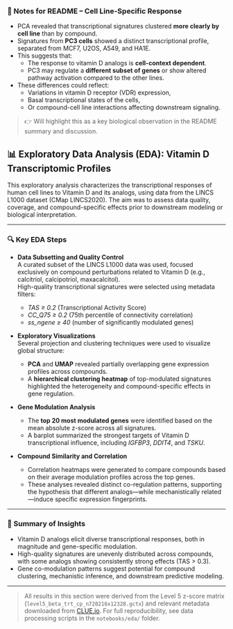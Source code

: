 ### 📝 Notes for README – Cell Line-Specific Response

- PCA revealed that transcriptional signatures clustered **more clearly by cell line** than by compound.
- Signatures from **PC3 cells** showed a distinct transcriptional profile, separated from MCF7, U2OS, A549, and HA1E.
- This suggests that:
  - The response to vitamin D analogs is **cell-context dependent**.
  - PC3 may regulate a **different subset of genes** or show altered pathway activation compared to the other lines.
- These differences could reflect:
  - Variations in vitamin D receptor (VDR) expression,
  - Basal transcriptional states of the cells,
  - Or compound-cell line interactions affecting downstream signaling.

> 👉 Will highlight this as a key biological observation in the README summary and discussion.


## 📊 Exploratory Data Analysis (EDA): Vitamin D Transcriptomic Profiles

This exploratory analysis characterizes the transcriptional responses of human cell lines to Vitamin D and its analogs, using data from the LINCS L1000 dataset (CMap LINCS2020). The aim was to assess data quality, coverage, and compound-specific effects prior to downstream modeling or biological interpretation.

---

### 🔍 Key EDA Steps

- **Data Subsetting and Quality Control**  
  A curated subset of the LINCS L1000 data was used, focused exclusively on compound perturbations related to Vitamin D (e.g., calcitriol, calcipotriol, maxacalcitol).  
  High-quality transcriptional signatures were selected using metadata filters:
  - *TAS ≥ 0.2* (Transcriptional Activity Score)
  - *CC_Q75 ≥ 0.2* (75th percentile of connectivity correlation)
  - *ss_ngene ≥ 40* (number of significantly modulated genes)

- **Exploratory Visualizations**  
  Several projection and clustering techniques were used to visualize global structure:
  - **PCA** and **UMAP** revealed partially overlapping gene expression profiles across compounds.
  - A **hierarchical clustering heatmap** of top-modulated signatures highlighted the heterogeneity and compound-specific effects in gene regulation.

- **Gene Modulation Analysis**  
  - The **top 20 most modulated genes** were identified based on the mean absolute z-score across all signatures.
  - A barplot summarized the strongest targets of Vitamin D transcriptional influence, including *IGFBP3*, *DDIT4*, and *TSKU*.

- **Compound Similarity and Correlation**  
  - Correlation heatmaps were generated to compare compounds based on their average modulation profiles across the top genes.
  - These analyses revealed distinct co-regulation patterns, supporting the hypothesis that different analogs—while mechanistically related—induce specific expression fingerprints.

---

### 📌 Summary of Insights

- Vitamin D analogs elicit diverse transcriptional responses, both in magnitude and gene-specific modulation.
- High-quality signatures are unevenly distributed across compounds, with some analogs showing consistently strong effects (TAS > 0.3).
- Gene co-modulation patterns suggest potential for compound clustering, mechanistic inference, and downstream predictive modeling.

---

> All results in this section were derived from the Level 5 z-score matrix (`level5_beta_trt_cp_n720216x12328.gctx`) and relevant metadata downloaded from [CLUE.io](https://clue.io/data/CMap2020). For full reproducibility, see data processing scripts in the `notebooks/eda/` folder.
